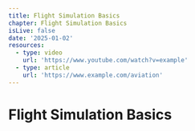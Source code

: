 ```yaml
---
title: Flight Simulation Basics
chapter: Flight Simulation Basics
isLive: false
date: '2025-01-02'
resources:
  - type: video
    url: 'https://www.youtube.com/watch?v=example'
  - type: article
    url: 'https://www.example.com/aviation'
---
```


# Flight Simulation Basics
